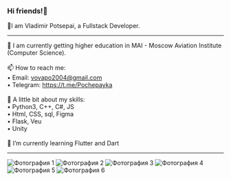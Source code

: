 ### Hi friends!👋
🔎I am Vladimir Potsepai, a Fullstack Developer. <hr>
🌱 I am currently getting higher education in MAI - Moscow Aviation Institute (Computer Science). <br><br>
📫 How to reach me: <br> 
• Email: vovapo2004@gmail.com <br>
• Telegram: https://t.me/Pochepayka <br><br>
🚀 А little bit about my skills: <br> 
• Python3, C++, C#, JS <br>
• Html, CSS, sql, Figma <br>
• Flask, Veu <br>
• Unity <br><br>
🔭 I’m currently learning Flutter and Dart <hr>

  <p>
    <img src=https://img.shields.io/badge/python-3670A0?&logo=python&logoColor=ffdd54 alt="Фотография 1">
    <img src=https://img.shields.io/badge/c++-%2300599C.svg?&logo=c%2B%2B&logoColor=white alt="Фотография 2">
    <img src=https://img.shields.io/badge/Flutter-%2302569B.svg?&logo=Flutter&logoColor=white alt="Фотография 3">
    <img src=https://img.shields.io/badge/unity-%23000000.svg?&logo=unity&logoColor=white alt="Фотография 4">
    <img src=https://img.shields.io/badge/figma-%23F24E1E.svg?&logo=figma&logoColor=white alt="Фотография 5">
    <img src=https://img.shields.io/badge/html5-%23E34F26.svg?&logo=html5&logoColor=white alt="Фотография 6">
  </p>
